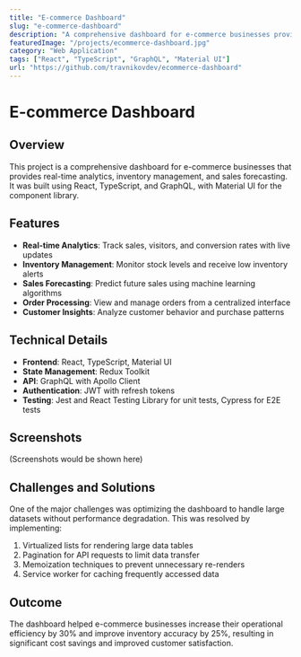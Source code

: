 ```yaml
---
title: "E-commerce Dashboard"
slug: "e-commerce-dashboard"
description: "A comprehensive dashboard for e-commerce businesses providing real-time analytics, inventory management, and sales forecasting."
featuredImage: "/projects/ecommerce-dashboard.jpg"
category: "Web Application"
tags: ["React", "TypeScript", "GraphQL", "Material UI"]
url: "https://github.com/travnikovdev/ecommerce-dashboard"
---
```


# E-commerce Dashboard

## Overview

This project is a comprehensive dashboard for e-commerce businesses that provides real-time analytics, inventory management, and sales forecasting. It was built using React, TypeScript, and GraphQL, with Material UI for the component library.

## Features

- **Real-time Analytics**: Track sales, visitors, and conversion rates with live updates
- **Inventory Management**: Monitor stock levels and receive low inventory alerts
- **Sales Forecasting**: Predict future sales using machine learning algorithms
- **Order Processing**: View and manage orders from a centralized interface
- **Customer Insights**: Analyze customer behavior and purchase patterns

## Technical Details

- **Frontend**: React, TypeScript, Material UI
- **State Management**: Redux Toolkit
- **API**: GraphQL with Apollo Client
- **Authentication**: JWT with refresh tokens
- **Testing**: Jest and React Testing Library for unit tests, Cypress for E2E tests

## Screenshots

(Screenshots would be shown here)

## Challenges and Solutions

One of the major challenges was optimizing the dashboard to handle large datasets without performance degradation. This was resolved by implementing:

1. Virtualized lists for rendering large data tables
2. Pagination for API requests to limit data transfer
3. Memoization techniques to prevent unnecessary re-renders
4. Service worker for caching frequently accessed data

## Outcome

The dashboard helped e-commerce businesses increase their operational efficiency by 30% and improve inventory accuracy by 25%, resulting in significant cost savings and improved customer satisfaction.
